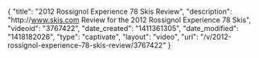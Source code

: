 {
    "title": "2012 Rossignol Experience 78 Skis Review",
    "description": "http:\/\/www.skis.com Review for the 2012 Rossignol Experience 78 Skis",
    "videoid": "3767422",
    "date_created": "1411361305",
    "date_modified": "1418182026",
    "type": "captivate",
    "layout": "video",
    "url": "\/v\/2012-rossignol-experience-78-skis-review\/3767422"
}